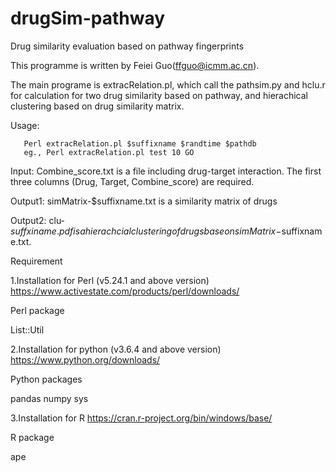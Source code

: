 # drugSim-pathway
Drug similarity evaluation based on pathway fingerprints

This programme is written by Feiei Guo(ffguo@icmm.ac.cn).

The main programe is extracRelation.pl, which call the pathsim.py and hclu.r for calculation for two drug similarity based on pathway, and hierachical clustering based on drug similarity matrix.

Usage: 
       
       Perl extracRelation.pl $suffixname $randtime $pathdb
       eg., Perl extracRelation.pl test 10 GO

Input: Combine_score.txt is a file including drug-target interaction. The first three columns (Drug, Target, Combine_score) are required.

Output1: simMatrix-$suffixname.txt is a similarity matrix of drugs

Output2: clu-$suffxiname.pdf is a hierachcial clustering of drugs base on simMatrix-$suffixname.txt.

Requirement

1.Installation for Perl (v5.24.1 and above version)
https://www.activestate.com/products/perl/downloads/

Perl package

List::Util

2.Installation for python (v3.6.4 and above version)
https://www.python.org/downloads/

Python packages

pandas
numpy
sys

3.Installation for R
https://cran.r-project.org/bin/windows/base/

R package

ape
